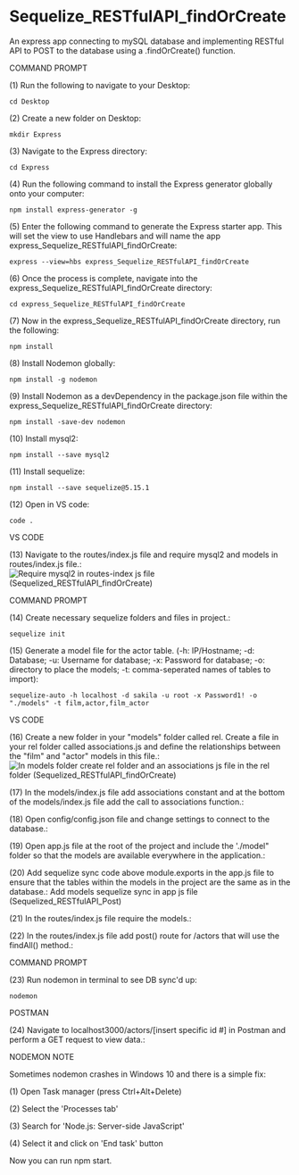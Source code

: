 # Sequelize_RESTfulAPI_findOrCreate
An express app connecting to mySQL database and implementing RESTful API to POST to the database using a .findOrCreate() function.

COMMAND PROMPT

(1) Run the following to navigate to your Desktop: 

    cd Desktop

(2) Create a new folder on Desktop: 

    mkdir Express

(3) Navigate to the Express directory: 

    cd Express

(4) Run the following command to install the Express generator globally onto your computer: 

    npm install express-generator -g

(5) Enter the following command to generate the Express starter app. This will set the view to use Handlebars and will name the app express_Sequelize_RESTfulAPI_findOrCreate: 

    express --view=hbs express_Sequelize_RESTfulAPI_findOrCreate

(6) Once the process is complete, navigate into the express_Sequelize_RESTfulAPI_findOrCreate directory: 

    cd express_Sequelize_RESTfulAPI_findOrCreate
    
(7) Now in the express_Sequelize_RESTfulAPI_findOrCreate directory, run the following: 

    npm install

(8) Install Nodemon globally: 

    npm install -g nodemon
    
(9) Install Nodemon as a devDependency in the package.json file within the express_Sequelize_RESTfulAPI_findOrCreate directory:

    npm install -save-dev nodemon
    
(10) Install mysql2:

    npm install --save mysql2

(11) Install sequelize: 

    npm install --save sequelize@5.15.1

(12) Open in VS code:

    code . 


VS CODE

(13) Navigate to the routes/index.js file and require mysql2 and models in routes/index.js file.: ![Require mysql2 in routes-index js file (Sequelized_RESTfulAPI_findOrCreate)](https://user-images.githubusercontent.com/35668707/71036299-6c06a680-20eb-11ea-8e74-09cbbf12bf04.JPG)

COMMAND PROMPT

(14) Create necessary sequelize folders and files in project.:

    sequelize init

(15)  Generate a model file for the actor table. (-h: IP/Hostname; -d: Database; -u: Username for database; -x: Password for database; -o: directory to place the models; -t: comma-seperated names of tables to import):  

    sequelize-auto -h localhost -d sakila -u root -x Password1! -o "./models" -t film,actor,film_actor
    
VS CODE

(16) Create a new folder in your "models" folder called rel. Create a file in your rel folder called associations.js and define the relationships between the "film" and "actor" models in this file.: ![In models folder create rel folder and an associations js file in the rel folder (Sequelized_RESTfulAPI_findOrCreate)](https://user-images.githubusercontent.com/35668707/71036366-8c366580-20eb-11ea-9fbd-fd183ac4a200.JPG)

(17) In the models/index.js file add associations constant and at the bottom of the models/index.js file add the call to associations function.: 

(18) Open config/config.json file and change settings to connect to the database.: 

(19) Open app.js file at the root of the project and include the './model" folder so that the models are available everywhere in the application.: 

(20) Add sequelize sync code above module.exports in the app.js file to ensure that the tables within the models in the project are the same as in the database.: Add models sequelize sync in app js file (Sequelized_RESTfulAPI_Post)

(21) In the routes/index.js file require the models.: 

(22) In the routes/index.js file add post() route for /actors that will use the findAll() method.: 

COMMAND PROMPT

(23) Run nodemon in terminal to see DB sync'd up: 

    nodemon

POSTMAN

(24) Navigate to localhost3000/actors/[insert specific id #] in Postman and perform a GET request to view data.: 

NODEMON NOTE

Sometimes nodemon crashes in Windows 10 and there is a simple fix:

(1) Open Task manager (press Ctrl+Alt+Delete)

(2) Select the 'Processes tab'

(3) Search for 'Node.js: Server-side JavaScript'

(4) Select it and click on 'End task' button

Now you can run npm start.
